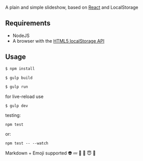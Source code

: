 A plain and simple slideshow, based on [React](https://facebook.github.io/react) and LocalStorage

## Requirements
- NodeJS
- A browser with the [HTML5 localStorage API](http://www.w3.org/TR/webstorage/#the-localstorage-attribute)

## Usage

```sh
$ npm install
```

```sh
$ gulp build
```

```sh
$ gulp run
```

for live-reload use

```
$ gulp dev
```

testing:
```
npm test
```

or:

```
npm test -- --watch
```

Markdown + Emoji supported 👽 💤 🌇 👿  😇  👮
